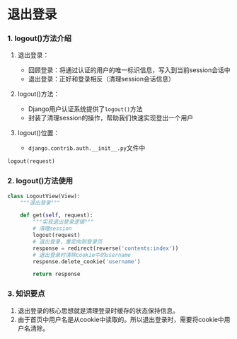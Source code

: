 # 退出登录

### 1. logout()方法介绍

1. 退出登录：
    * 回顾登录：将通过认证的用户的唯一标识信息，写入到当前session会话中
    * 退出登录：正好和登录相反（清理session会话信息）

2. logout()方法：
    * Django用户认证系统提供了`logout()`方法
    * 封装了清理session的操作，帮助我们快速实现登出一个用户

3. logout()位置：
    * `django.contrib.auth.__init__.py`文件中
    
```python
logout(request)
```

### 2. logout()方法使用

```python
class LogoutView(View):
    """退出登录"""

    def get(self, request):
        """实现退出登录逻辑"""
        # 清理session
        logout(request)
        # 退出登录，重定向到登录页
        response = redirect(reverse('contents:index'))
        # 退出登录时清除cookie中的username
        response.delete_cookie('username')

        return response
```

### 3. 知识要点

1. 退出登录的核心思想就是清理登录时缓存的状态保持信息。
2. 由于首页中用户名是从cookie中读取的。所以退出登录时，需要将cookie中用户名清除。
